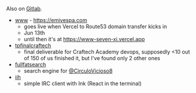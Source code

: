 Also on [Gitlab](https://gitlab.com/emivespa).

- [www](https://github.com/emivespa/www) - https://emivespa.com
  - goes live when Vercel to Route53 domain transfer kicks in
  - Jun 13th
  - until then it's at https://www-seven-xi.vercel.app
- [tpfinalcraftech](https://gitlab.com/tpfinalcraftech)
  - final deliverable for Craftech Academy devops, supposedly <10 out of 150 of us finished it, but I've found only 2 other ones
- [fullfatsearch](https://github.com/emivespa/fullfatsearch)
  - search engine for [@CirculoVicioso8](https://www.youtube.com/@CirculoVicioso8)
- [iih](https://github.com/emivespa/iih)
  - simple IRC client with Ink (React in the terminal)
